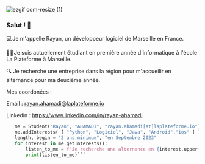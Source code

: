 ![ezgif com-resize (1)](https://github.com/rayan-ahamadi/rayan-ahamadi/assets/115161695/f8d723d9-1e4b-41ee-8adf-a0313a7543d5)

### Salut ! 👋

💻 Je m'appelle Rayan, un développeur logiciel de Marseille en France. 

👨‍💻 Je suis actuellement étudiant en première année d'informatique à l'école La Plateforme à Marseille.

🔍 Je recherche une entreprise dans la région pour m'accueilir en alternance pour ma deuxième année.

Mes coordonées : 

Email : rayan.ahamadi@laplateforme.io

Linkedin : https://www.linkedin.com/in/rayan-ahamadi

 ```python
    me = Student("Rayan", "AHAMADI", "rayan.ahamadi[at]laplateforme.io")
    me.addInterests( [ "Python", "Logiciel", "Java", "Android","ios" ] )
    length, begin = "2 ans minimum", "en Septembre 2023"
    for interest in me.getInterests():
        listen_to_me = f"Je recherche une alternance en {interest.upper()} pour {length} à partir de {begin}"
        print(listen_to_me)```

